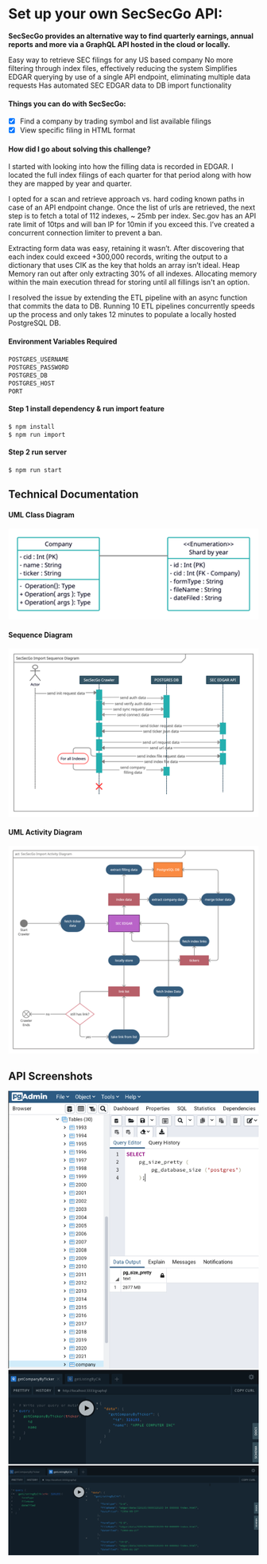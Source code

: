 # Set up your own SecSecGo API:
**SecSecGo provides an alternative way to find quarterly earnings, annual reports and more via a GraphQL API hosted in the cloud or locally.**

Easy way to retrieve SEC filings for any US based company
No more filtering through index files, effectively reducing the system
Simplifies EDGAR querying by use of a single API endpoint, eliminating multiple data requests
Has automated SEC EDGAR data to DB import functionality

#### Things you can do with SecSecGo:
- [x] Find a company by trading symbol and list available filings
- [x] View specific filing in HTML format

#### How did I go about solving this challenge?
I started with looking into how the filling data is recorded in EDGAR. I located the full index filings of each quarter for that period along with how they are mapped by year and quarter.

I opted for a scan and retrieve approach vs. hard coding known paths in case of an API endpoint change. Once the list of urls are retrieved, the next step is to fetch a total of 112 indexes, ~ 25mb per index. Sec.gov has an API rate limit of 10tps and will ban IP for 10min if you exceed this. I’ve created a concurrent connection limiter to prevent a ban.

Extracting form data was easy, retaining it wasn’t.  After discovering that each index could exceed +300,000 records, writing the output to a dictionary that uses CIK as the key that holds an array isn’t ideal. Heap Memory ran out after only extracting 30% of all indexes. Allocating memory within the main execution thread for storing until all fillings isn't an option.

I resolved the issue by extending the ETL pipeline with an async function that commits the data to DB. Running 10 ETL pipelines concurrently speeds up the process and only takes 12 minutes to populate a locally hosted PostgreSQL DB.

#### Environment Variables Required
```
POSTGRES_USERNAME
POSTGRES_PASSWORD
POSTGRES_DB
POSTGRES_HOST
PORT
```

#### Step 1 install dependency & run import feature
```git
$ npm install
$ npm run import
```

#### Step 2 run server
```git
$ npm run start
```

## Technical Documentation
#### UML Class Diagram
![uml_class_diagram](https://github.com/helixious/edgar_challenge/blob/orm/src/SecSecGo%20-%20Class%20Diagram.png?raw=true)

#### Sequence Diagram
![uml_sequence_diagram](https://github.com/helixious/edgar_challenge/blob/orm/src/SecSecGo%20Import%20Sequence%20Diagram.png?raw=true)

#### UML Activity Diagram
![uml_activity_diagram](https://github.com/helixious/edgar_challenge/blob/orm/src/SecSecGo%20Import%20Activity%20Diagram.png?raw=true)

## API Screenshots
![screenshot_1](https://github.com/helixious/edgar_challenge/blob/orm/src/screenshot_1.png?raw=true)
![screenshot_2](https://github.com/helixious/edgar_challenge/blob/orm/src/screenshot_2.png?raw=true)
![screenshot_3](https://github.com/helixious/edgar_challenge/blob/orm/src/screenshot_3.png?raw=true)